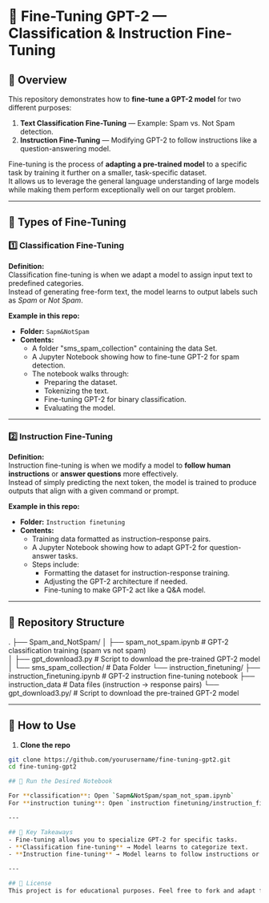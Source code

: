 # 📌 Fine-Tuning GPT-2 — Classification & Instruction Fine-Tuning

## 📖 Overview
This repository demonstrates how to **fine-tune a GPT-2 model** for two different purposes:

1. **Text Classification Fine-Tuning** — Example: Spam vs. Not Spam detection.
2. **Instruction Fine-Tuning** — Modifying GPT-2 to follow instructions like a question-answering model.

Fine-tuning is the process of **adapting a pre-trained model** to a specific task by training it further on a smaller, task-specific dataset.  
It allows us to leverage the general language understanding of large models while making them perform exceptionally well on our target problem.

---

## 🔹 Types of Fine-Tuning

### 1️⃣ Classification Fine-Tuning
**Definition:**  
Classification fine-tuning is when we adapt a model to assign input text to predefined categories.  
Instead of generating free-form text, the model learns to output labels such as *Spam* or *Not Spam*.

**Example in this repo:**  
- **Folder:** `Sapm&NotSpam`
- **Contents:**  
  - A folder "sms_spam_collection" containing the data Set.
  - A Jupyter Notebook showing how to fine-tune GPT-2 for spam detection.
  - The notebook walks through:
    - Preparing the dataset.
    - Tokenizing the text.
    - Fine-tuning GPT-2 for binary classification.
    - Evaluating the model.

---

### 2️⃣ Instruction Fine-Tuning
**Definition:**  
Instruction fine-tuning is when we modify a model to **follow human instructions** or **answer questions** more effectively.  
Instead of simply predicting the next token, the model is trained to produce outputs that align with a given command or prompt.

**Example in this repo:**  
- **Folder:** `Instruction finetuning`
- **Contents:**  
  - Training data formatted as instruction–response pairs.
  - A Jupyter Notebook showing how to adapt GPT-2 for question-answer tasks.
  - Steps include:
    - Formatting the dataset for instruction-response training.
    - Adjusting the GPT-2 architecture if needed.
    - Fine-tuning to make GPT-2 act like a Q&A model.

---

## 📂 Repository Structure

.
├── Spam_and_NotSpam/
│   ├── spam_not_spam.ipynb         # GPT-2 classification training (spam vs not spam)                                    
│   ├── gpt_download3.py             # Script to download the pre-trained GPT-2 model
│   └── sms_spam_collection/         # Data Folder 
└── instruction_finetuning/
    ├── instruction_finetuning.ipynb  # GPT-2 instruction fine-tuning notebook
    ├── instruction_data             # Data files (instruction → response pairs)
    └── gpt_download3.py/            # Script to download the pre-trained GPT-2 model


---

## 🚀 How to Use

1. **Clone the repo**
```bash
git clone https://github.com/yourusername/fine-tuning-gpt2.git
cd fine-tuning-gpt2

## 🚀 Run the Desired Notebook

For **classification**: Open `Sapm&NotSpam/spam_not_spam.ipynb`  
For **instruction tuning**: Open `instruction finetuning/instruction_finetuning.ipynb`

---

## 🧠 Key Takeaways
- Fine-tuning allows you to specialize GPT-2 for specific tasks.
- **Classification fine-tuning** → Model learns to categorize text.
- **Instruction fine-tuning** → Model learns to follow instructions or answer questions.

---

## 📜 License
This project is for educational purposes. Feel free to fork and adapt for your own datasets and tasks.
